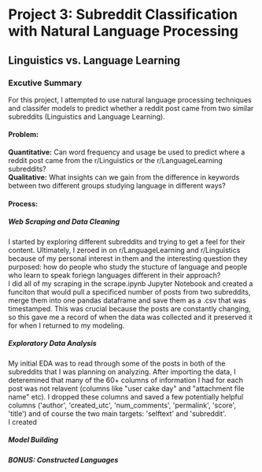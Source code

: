 # Project 3: Subreddit Classification with Natural Language Processing
## Linguistics vs. Language Learning

### Excutive Summary
For this project, I attempted to use natural language processing techniques and classifer models to predict whether a reddit post came from two similar subreddits (Linguistics and Language Learning). 

#### Problem: 
**Quantitative:** Can word frequency and usage be used to predict where a reddit post came from the r/Linguistics or the r/LanguageLearning subreddits?
<br>**Qualitative:** What insights can we gain from the difference in keywords between two different groups studying language in different ways?

#### Process:
##### Web Scraping and Data Cleaning
I started by exploring different subreddits and trying to get a feel for their content. Ultimately, I zeroed in on r/LanguageLearning and r/Linguistics because of my personal interest in them and the interesting question they purposed: how do people who study the stucture of language and people who learn to speak foriegn languages different in their approach?
<br>I did all of my scraping in the scrape.ipynb Jupyter Notebook and created a funciton that would pull a specificed number of posts from two subreddits, merge them into one pandas dataframe and save them as a .csv that was timestamped. This was crucial because the posts are constantly changing, so this gave me a record of when the data was collected and it preserved it for when I returned to my modeling.
##### Exploratory Data Analysis
My initial EDA was to read through some of the posts in both of the subreddits that I was planning on analyzing. After importing the data, I deteremined that many of the 60+ columns of information I had for each post was not relavent (columns like "user cake day" and "attachment file name" etc). I dropped these columns and saved a few potentially helpful columns ('author', 'created_utc', 'num_comments', 'permalink', 'score', 'title') and of course the two main targets: 'selftext' and 'subreddit'.
<br>I created 
##### Model Building
##### BONUS: Constructed Languages

